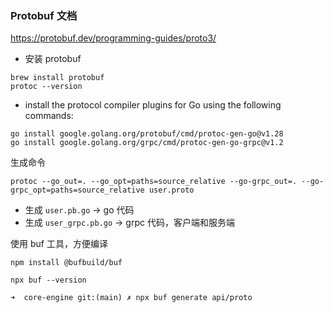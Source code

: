 ### Protobuf 文档

https://protobuf.dev/programming-guides/proto3/

- 安装 protobuf

```shell
brew install protobuf
protoc --version
```

- install the protocol compiler plugins for Go using the following commands:

```shell
go install google.golang.org/protobuf/cmd/protoc-gen-go@v1.28
go install google.golang.org/grpc/cmd/protoc-gen-go-grpc@v1.2

```

生成命令

```shell
protoc --go_out=. --go_opt=paths=source_relative --go-grpc_out=. --go-grpc_opt=paths=source_relative user.proto
```

- 生成 `user.pb.go` -> go 代码
- 生成 `user_grpc.pb.go` -> grpc 代码，客户端和服务端


使用 buf 工具，方便编译
```shell
npm install @bufbuild/buf

npx buf --version

➜  core-engine git:(main) ✗ npx buf generate api/proto
```